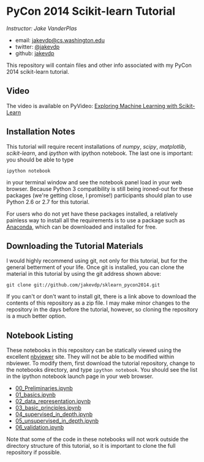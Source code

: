 # PyCon 2014 Scikit-learn Tutorial

*Instructor: Jake VanderPlas*

- email: <jakevdp@cs.washington.edu>
- twitter: [@jakevdp](https://twitter.com/jakevdp)
- github: [jakevdp](http://github.com/jakevdp)

This repository will contain files and other info associated with my PyCon
2014 scikit-learn tutorial.

## Video
The video is available on PyVideo: [Exploring Machine Learning with Scikit-Learn](http://pyvideo.org/video/2561/exploring-machine-learning-with-scikit-learn)

## Installation Notes
This tutorial will require recent installations of *numpy*, *scipy*,
*matplotlib*, *scikit-learn*, and *ipython* with ipython notebook.
The last one is important: you should be able to type

    ipython notebook

in your terminal window and see the notebook panel load in your web browser.
Because Python 3 compatibility is still being ironed-out for these packages
(we're getting close, I promise!) participants should plan to use Python 2.6
or 2.7 for this tutorial.

For users who do not yet have these  packages installed, a relatively
painless way to install all the requirements is to use a package such as
[Anaconda](http://www.continuum.io/downloads "Anaconda"), which can be
downloaded and installed for free.

## Downloading the Tutorial Materials
I would highly recommend using git, not only for this tutorial, but for the
general betterment of your life.  Once git is installed, you can clone the
material in this tutorial by using the git address shown above:

    git clone git://github.com/jakevdp/sklearn_pycon2014.git

If you can't or don't want to install git, there is a link above to download
the contents of this repository as a zip file.  I may make minor changes to
the repository in the days before the tutorial, however, so cloning the
repository is a much better option.


## Notebook Listing
These notebooks in this repository can be statically viewed using the
excellent [nbviewer](http://nbviewer.ipython.org) site.  They will not
be able to be modified within nbviewer.  To modify them, first download
the tutorial repository, change to the notebooks directory, and type
``ipython notebook``.  You should see the list in the ipython notebook
launch page in your web browser.

- [00_Preliminaries.ipynb](http://nbviewer.ipython.org/urls/raw.github.com/jakevdp/sklearn_pycon2014/master/notebooks/00_Preliminaries.ipynb)
- [01_basics.ipynb](http://nbviewer.ipython.org/urls/raw.github.com/jakevdp/sklearn_pycon2014/master/notebooks/01_basics.ipynb)
- [02_data_representation.ipynb](http://nbviewer.ipython.org/urls/raw.github.com/jakevdp/sklearn_pycon2014/master/notebooks/02_data_representation.ipynb)
- [03_basic_principles.ipynb](http://nbviewer.ipython.org/urls/raw.github.com/jakevdp/sklearn_pycon2014/master/notebooks/03_basic_principles.ipynb)
- [04_supervised_in_depth.ipynb](http://nbviewer.ipython.org/urls/raw.github.com/jakevdp/sklearn_pycon2014/master/notebooks/04_supervised_in_depth.ipynb)
- [05_unsupervised_in_depth.ipynb](http://nbviewer.ipython.org/urls/raw.github.com/jakevdp/sklearn_pycon2014/master/notebooks/05_unsupervised_in_depth.ipynb)
- [06_validation.ipynb](http://nbviewer.ipython.org/urls/raw.github.com/jakevdp/sklearn_pycon2014/master/notebooks/06_validation.ipynb)

Note that some of the code in these notebooks will not work outside the
directory structure of this tutorial, so it is important to clone the full
repository if possible.
